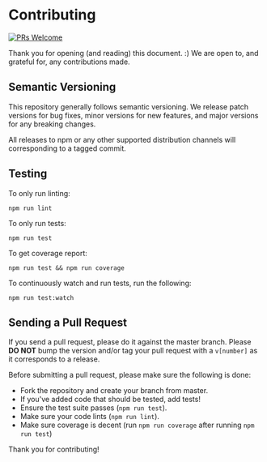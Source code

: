 # Contributing

[![PRs Welcome][pr-welcome-badge]][pr-welcome-link]

Thank you for opening (and reading) this document. :)
We are open to, and grateful for, any contributions made.

## Semantic Versioning
This repository generally follows semantic versioning. We release patch versions for bug fixes, minor versions for new features, and major versions for any breaking changes.

All releases to npm or any other supported distribution channels will corresponding to a tagged commit.

## Testing

To only run linting:

`npm run lint`

To only run tests:

`npm run test`

To get coverage report:

`npm run test && npm run coverage`

To continuously watch and run tests, run the following:

`npm run test:watch`

## Sending a Pull Request

If you send a pull request, please do it against the master branch.
Please __DO NOT__ bump the version and/or tag your pull request with a `v[number]` as it corresponds to a release.

Before submitting a pull request, please make sure the following is done:

-   Fork the repository and create your branch from master.
-   If you've added code that should be tested, add tests!
-   Ensure the test suite passes (`npm run test`).
-   Make sure your code lints (`npm run lint`).
-   Make sure coverage is decent (run `npm run coverage` after running `npm run test`)

Thank you for contributing!

[pr-welcome-badge]: https://img.shields.io/badge/PRs-Welcome-ff69b4.svg?style=flat-square
[pr-welcome-link]: https://github.com/yeojz/redux-intl-react/blob/master/CONTRIBUTING.md
